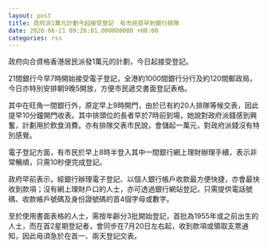 ```yaml
---
layout: post
title: 政府派1萬元計劃今起接受登記　有市民提早到銀行排隊
date: 2020-06-21 09:26:01.000000000 +08:00
categories: rss
---
```


政府向合資格香港居民派發1萬元的計劃，今日起接受登記。

21間銀行今早7時開始接受電子登記，全港約1000間銀行分行及約120間郵政局，今日亦特別安排朝9晚5開放，方便市民遞交書面登記表格。

其中在旺角一間銀行外，原定早上9時開門，由於已有約20人排隊等候交表，因此提早10分鐘開門收表。其中排頭位的長者早於7時前到場，她說對政府派錢感到興奮，計劃用於飲食消費。亦有排隊交表市民說，會儲起一萬元，對政府派錢沒有特別感覺。

電子登記方面，有市民於早上8時半登入其中一間銀行網上理財辦理手續，表示非常暢順，只需10秒便完成登記。

政府早前表示，經銀行辦理電子登記、以個人銀行帳戶收款最方便快捷，亦會最快收到款項；沒有網上理財戶口的人士，亦可透過銀行網站登記，只需提供電話號碼、收款帳戶號碼及身份證號碼的首4個字母或數字。

至於使用書面表格的人士，需按年齡分3批開始登記，首批為1955年或之前出生的人士，而在首2星期登記者，會同步在7月20日左右起，收到款項或領取支票通知，因此毋須急於在首一、兩天登記交表。

